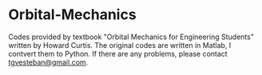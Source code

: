 # Orbital-Mechanics
Codes provided by textbook "Orbital Mechanics for Engineering Students" written by Howard Curtis.
The original codes are written in Matlab, I contvert them to Python.
If there are any problems, please contact tgvesteban@gmail.com.
